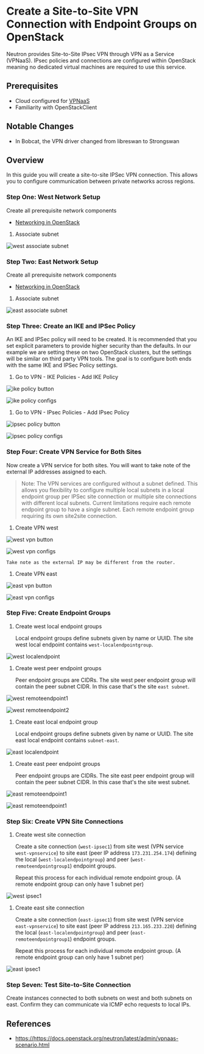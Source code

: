 # Create a Site-to-Site VPN Connection with Endpoint Groups on OpenStack

Neutron provides Site-to-Site IPsec VPN through VPN as a Service (VPNaaS).
IPsec policies and connections are configured within OpenStack meaning
no dedicated virtual machines are required to use this service.

## Prerequisites

- Cloud configured for [VPNaaS](vpnaas-configure-deploy.md)
- Familiarity with OpenStackClient

## Notable Changes

- In Bobcat, the VPN driver changed from libreswan to Strongswan

## Overview

In this guide you will create a site-to-site IPSec VPN connection. This allows
you to configure communication between private networks across regions.

### Step One: West Network Setup

Create all prerequisite network components

- [Networking in OpenStack](https://openmetal.io/docs/manuals/users-manual/network-ip-traffic)

1. Associate subnet

![west associate subnet](images/vpnbobcat_images/west_associate_subnet.png "West Associate Subnet Creation")

### Step Two: East Network Setup

Create all prerequisite network components

- [Networking in OpenStack](https://openmetal.io/docs/manuals/users-manual/network-ip-traffic)

1. Associate subnet

![east associate subnet](images/vpnbobcat_images/east_associate_subnet.png "East Associate Subnet Creation")

### Step Three: Create an IKE and IPSec Policy

An IKE and IPSec policy will need to be created. It is recommended that you set
explicit parameters to provide higher security than the defaults. In our example
we are setting these on two OpenStack clusters, but the settings will be similar
on third party VPN tools. The goal is to configure both ends with the same IKE
and IPSec Policy settings.

1. Go to VPN - IKE Policies - Add IKE Policy

![ike policy button](images/vpnbobcat_images/ike_policy_button.png "IKE Policy Button")

![ike policy configs](images/vpnbobcat_images/ike_policy_configs.png "IKE Policy Configs")

1. Go to VPN - IPsec Policies - Add IPsec Policy

![ipsec policy button](images/vpnbobcat_images/ipsec_policy_button.png "IPSec Policy Button")

![ipsec policy configs](images/vpnbobcat_images/ipsec_policy_configs.png "IPSec Policy Configs")

### Step Four: Create VPN Service for Both Sites

Now create a VPN service for both sites. You will want to take note of the
external IP addresses assigned to each.

> Note: The VPN services are configured without a subnet defined. This allows
> you flexibility to configure multiple local subnets in a local endpoint group
> per IPSec site connection or multiple site connections with different local
> subnets.
> Current limitations require each remote endpoint group to have a single subnet.
> Each remote endpoint group requiring its own site2site connection.

1. Create VPN west

![west vpn button](images/vpnbobcat_images/west_vpn_service_button.png "West VPN Button")

![west vpn configs](images/vpnbobcat_images/west_vpn_service_configs.png "West VPN Configs")

    Take note as the external IP may be different from the router.

1. Create VPN east

![east vpn button](images/vpnbobcat_images/east_vpn_service_button.png "East VPN Button")

![east vpn configs](images/vpnbobcat_images/east_vpn_service_configs.png "East VPN Configs")

### Step Five: Create Endpoint Groups

1. Create west local endpoint groups

    Local endpoint groups define subnets given by name or UUID. The site west
    local endpoint contains `west-localendpointgroup`.

![west localendpoint](images/vpnbobcat_images/west_localendpoint.png "West Local Endpoint Group")

1. Create west peer endpoint groups

    Peer endpoint groups are CIDRs. The site west peer endpoint group will
    contain the peer subnet CIDR. In this case that's the site `east subnet`.

![west remoteendpoint1](images/vpnbobcat_images/west_remoteendpoint1.png "West Remote Endpoint Group1")

![west remoteendpoint2](images/vpnbobcat_images/west_remoteendpoint2.png "West Remote Endpoint Group2")

1. Create east local endpoint group

    Local endpoint groups define subnets given by name or UUID. The site east
    local endpoint contains `subnet-east`.

![east localendpoint](images/vpnbobcat_images/east_localendpoint.png "East Local Endpoint Group")

1. Create east peer endpoint groups

    Peer endpoint groups are CIDRs. The site east peer endpoint group will
    contain the peer subnet CIDR. In this case that's the site west subnet.

![east remoteendpoint1](images/vpnbobcat_images/east_remoteendpoint1.png "East Remote Endpoint Group1")

![east remoteendpoint1](images/vpnbobcat_images/east_remoteendpoint2.png "East Remote Endpoint Group1")

### Step Six: Create VPN Site Connections

1. Create west site connection

    Create a site connection (`west-ipsec1`) from site west (VPN service
    `west-vpnservice`) to site east (peer IP address `173.231.254.174`) defining
    the local (`west-localendpointgroup`) and peer (`west-remoteendpointgroup1`)
    endpoint groups.

    Repeat this process for each individual remote endpoint group.
    (A remote endpoint group can only have 1 subnet per)

![west ipsec1](images/vpnbobcat_images/west_ipsec1.png "West IPSec1")

1. Create east site connection

    Create a site connection (`east-ipsec1`) from site west (VPN service
    `east-vpnservice`) to site east (peer IP address `213.165.233.220`) defining
    the local (`east-localendpointgroup`) and peer (`east-remoteendpointgroup1`)
    endpoint groups.

    Repeat this process for each individual remote endpoint group.
    (A remote endpoint group can only have 1 subnet per)

![east ipsec1](images/vpnbobcat_images/east_ipsec1.png "East IPSec1")

### Step Seven: Test Site-to-Site Connection

Create instances connected to both subnets on west and both subnets on east.
Confirm they can communicate via ICMP echo requests to local IPs.

## References

- <https://https://docs.openstack.org/neutron/latest/admin/vpnaas-scenario.html>

